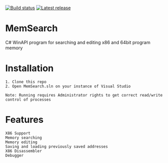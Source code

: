 [![Build status](https://github.com/simasce/MemSearch/actions/workflows/dotnet.yml/badge.svg)](https://github.com/simasce/MemSearch)
[![Latest release](https://img.shields.io/github/v/release/simasce/MemSearch)](https://github.com/simasce/MemSearch)

# MemSearch
C# WinAPI program for searching and editing x86 and 64bit program memory 

# Installation

```
1. Clone this repo
2. Open MemSearch.sln on your instance of Visual Studio

Note: Running requires Administrator rights to get correct read/write control of processes
```

# Features
```
X86 Support
Memory searching
Memory editing
Saving and loading previously saved addresses
X86 Disassembler
Debugger
```
